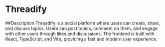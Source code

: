 # Threadify

##Description
Threadify is a social platform where users can create, share, and discuss topics. Users can post topics, comment on them, and engage with other users through likes and discussions. The frontend is built with React, TypeScript, and Vite, providing a fast and modern user experience.
